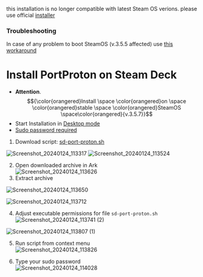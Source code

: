 this installation is no longer compatible with latest Steam OS verions.
please use official [installer](https://flathub.org/apps/ru.linux_gaming.PortProton)

### Troubleshooting

In case of any problem to boot SteamOS \(v.3.5.5 affected\) use [this workaround](https://www.coburnsdomain.com/2023/10/fix-being-unable-to-boot-back-into-steamos-after-a-bios-update)

# Install PortProton on Steam Deck
* **Attention**. $${\color{orangered}Install \space \color{orangered}on \space \color{orangered}stable \space \color{orangered}SteamOS \space\color{orangered}{v.3.5.7}}$$
* Start Installation in [Desktop mode](https://help.steampowered.com/en/faqs/view/671A-4453-E8D2-323C)
* [Sudo password required](https://windowsreport.com/steam-deck-sudo-password)
  
1. Download script:      [sd-port-proton.sh](https://github.com/dzianismaroz/sd-port-proton/archive/refs/tags/sd-port-proton.zip)

![Screenshot_20240124_113317](https://github.com/dzianismaroz/sd-port-proton/assets/43498404/2e21e4b1-01b5-46d1-9032-bdb5ba123859)
![Screenshot_20240124_113524](https://github.com/dzianismaroz/sd-port-proton/assets/43498404/54d97693-d43d-4f2a-9c73-23a3629218bb)

2. Open downloaded archive in Ark \
![Screenshot_20240124_113626](https://github.com/dzianismaroz/sd-port-proton/assets/43498404/4e88a4ed-a266-4781-8711-2de26db32492)
3. Extract archive 

![Screenshot_20240124_113650](https://github.com/dzianismaroz/sd-port-proton/assets/43498404/cb4da4d7-e86f-4eca-bf55-7f2ecaa9a4e6)

![Screenshot_20240124_113712](https://github.com/dzianismaroz/sd-port-proton/assets/43498404/5247f3d2-7a22-4688-a776-3301b7792627)

4. Adjust executable permissions for file ```sd-port-proton.sh```\
![Screenshot_20240124_113741 (2)](https://github.com/dzianismaroz/sd-port-proton/assets/43498404/c92264cc-929f-40cf-bc3a-081f85163fb5)

![Screenshot_20240124_113807 (1)](https://github.com/dzianismaroz/sd-port-proton/assets/43498404/a0ffed65-a6b5-4042-a9d9-2ab7e42cd34e)

5. Run script from context menu \
![Screenshot_20240124_113826](https://github.com/dzianismaroz/sd-port-proton/assets/43498404/3b6e6646-cfd9-45b9-9fd6-c8a2a8d15897)

7. Type your sudo password\
![Screenshot_20240124_114028](https://github.com/dzianismaroz/sd-port-proton/assets/43498404/42978162-c08e-40c3-9864-b71ddabd6cb7)

